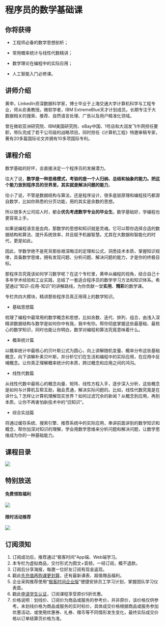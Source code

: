 # 程序员的数学基础课

## 你将获得

*   工程师必备的数学思想剖析；
    
*   常用概率统计与线性代数精讲；
    
*   数学理论在编程中的实际应用；
    
*   人工智能入门必修课。
    

  

## 讲师介绍

黄申，LinkedIn资深数据科学家，博士毕业于上海交通大学计算机科学与工程专业，师从俞勇教授。微软学者，IBM ExtremeBlue天才计划成员。长期专注于大数据相关的搜索、推荐、自然语言处理、广告以及用户精准化领域。

曾在微软亚洲研究院、IBM美国研究院、eBay中国、1号店和大润发飞牛网担任要职，带队完成了若干公司级的战略项目。同时担任《计算机工程》特邀审稿专家，著有20多篇国际论文并拥有10多项国际专利。

  

## 课程介绍

数学基础的好坏，会直接决定一个程序员的发展潜力。

往大了说，**数学是一种思维模式，考验的是一个人归纳、总结和抽象的能力。把这个能力放到程序员的世界里，其实就是解决问题的能力**。

往小了说，不管是数据结构与算法，还是程序设计，很多底层原理和编程技巧都源自数学，比如你熟悉的分页功能，用的其实是余数的思想。

所以很多大公司招人时，都会**优先考虑数学专业的毕业生**。数学基础好，学编程也更容易上手。

如果说编程语言是血肉，那数学的思想和知识就是灵魂。它可以帮你选择合适的数据结构和算法、提升系统效率，并且赋予机器智慧。尤其在大数据和智能化的时代，更是如此。

因此，学数学绝不是死背那些艰深晦涩的定理和公式，洞悉技术本质，掌握知识规律，具备数学思维，拥有发现问题、分析问题、解决问题的能力，才是你的终极目标。

那程序员究竟该如何学习数学呢？在这个专栏里，黄申从编程的视角，结合自己十多年学术经验和工业实践，总结了一套适合程序员的数学学习方法和知识体系。希望通过“知识-应用-知识”的讲解路线，为你贡献一堂**实用**、**精彩**的数学课。

专栏共四大模块，精讲那些程序员真正用得上的数学知识。

*   基础思想篇

梳理了编程中最常用的数学概念和思想，比如余数、迭代、排列、组合，由浅入深精讲数据结构与数学是如何你中有我，我中有你。帮你彻底掌握这些最基础、最核心的数学知识，同时也能让你明白，数学对编程和算法究竟意味着什么。

*   概率统计篇

以概率统计中最核心的贝叶斯公式为圆心，向上讲解随机变量、概率分布这些基础概念，向下讲解朴素贝叶斯，并分析它们在生活和编程中的实际应用，在应用中反哺概念。让你真正理解概率统计的本质，跨过概念和应用之间的鸿沟。

*   线性代数篇

从线性代数中最核心的概念向量、矩阵、线性方程入手，逐步深入分析，这些概念是如何与计算机互帮互助，融会贯通，解决实际问题的。比如，线性代数究竟是在讲什么？怎样让计算机理解现实世界？如何过滤冗余的新闻？从概念到应用，再到本质，让你不再害怕新技术中的“旧知识”。

*   综合实战篇

将通过缓存系统、搜索引擎、推荐系统中的实际应用，串讲前面讲到的数学知识和概念，帮你加深对知识的理解，学会用数学思维来分析问题和解决问题，让数学思维成为你的一种基础能力。

  

## 课程目录

![](https://static001.geekbang.org/resource/image/8b/bf/8bccf4c061b43850db43fe084cf28abf.jpg)

  

## 特别放送

#### 免费领取福利

[![](https://static001.geekbang.org/resource/image/16/13/1664800067c250a67yy94c57d0e76c13.jpg?wh=1035x360)](https://time.geekbang.org/article/428647)  
  

#### 限时活动推荐

[![](https://static001.geekbang.org/resource/image/67/a0/6720f5d50b4b38abbf867facdef728a0.png?wh=1035x360)](https://shop18793264.m.youzan.com/wscgoods/detail/2fmoej9krasag5p?dc_ps=2913145716543073286.200001)

  

## 订阅须知

1.  订阅成功后，推荐通过“极客时间”App端、Web端学习。
2.  本专栏为虚拟商品，交付形式为图文+音频，一经订阅，概不退款。
3.  订阅后分享海报，每邀一位好友订阅有现金返现。
4.  戳此[先充值再购课更划算](https://shop18793264.m.youzan.com/wscgoods/detail/2fmoej9krasag5p?scan=1&activity=none&from=kdt&qr=directgoods_1541158976&shopAutoEnter=1)，还有最新课表、超值赠品福利。
5.  企业采购推荐使用“[极客时间企业版](https://b.geekbang.org/?utm_source=geektime&utm_medium=columnintro&utm_campaign=newregister&gk_source=2021020901_gkcolumnintro_newregister)”便捷安排员工学习计划，掌握团队学习仪表盘。
6.  戳此[申请学生认证](https://promo.geekbang.org/activity/student-certificate?utm_source=geektime&utm_medium=caidanlan1)，订阅课程享受原价5折优惠。
7.  价格说明：划线价、订阅价为商品或服务的参考价，并非原价，该价格仅供参考。未划线价格为商品或服务的实时标价，具体成交价格根据商品或服务参加优惠活动，或使用优惠券、礼券、赠币等不同情形发生变化，最终实际成交价格以订单结算页价格为准。
